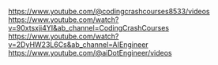 https://www.youtube.com/@codingcrashcourses8533/videos
https://www.youtube.com/watch?v=90xtsxji4YI&ab_channel=CodingCrashCourses
https://www.youtube.com/watch?v=2DyHW23L6Cs&ab_channel=AIEngineer
https://www.youtube.com/@aiDotEngineer/videos
